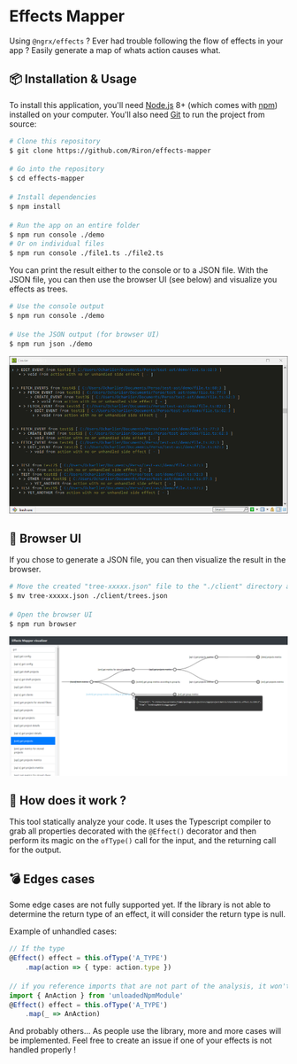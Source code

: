 # Effects Mapper

Using `@ngrx/effects` ? Ever had trouble following the flow of effects in your
app ? Easily generate a map of whats action causes what.

## 📦 Installation & Usage

To install this application, you'll need
[Node.js](https://nodejs.org/en/download/) 8+ (which comes with
[npm](http://npmjs.com)) installed on your computer. You'll also need [Git](https://git-scm.com) to run the project from source:

```bash
# Clone this repository
$ git clone https://github.com/Riron/effects-mapper

# Go into the repository
$ cd effects-mapper

# Install dependencies
$ npm install

# Run the app on an entire folder
$ npm run console ./demo
# Or on individual files
$ npm run console ./file1.ts ./file2.ts
```

You can print the result either to the console or to a JSON file. With the JSON file, you can then use the browser UI (see below) and visualize you effects as trees.

```bash
# Use the console output
$ npm run console ./demo

# Use the JSON output (for browser UI)
$ npm run json ./demo
```

![Console output example](images/console-ui.png)

## 🔮 Browser UI

If you chose to generate a JSON file, you can then visualize the result in the browser.

```bash
# Move the created "tree-xxxxx.json" file to the "./client" directory and rename it as "trees.json"
$ mv tree-xxxxx.json ./client/trees.json

# Open the browser UI
$ npm run browser
```

![Browser UI output example](images/browser-ui.png)

## 🔬 How does it work ?

This tool statically analyze your code. It uses the Typescript compiler
to grab all properties decorated with the `@Effect()` decorator and then perform its magic on the `ofType()` call for the input, and the returning call for the output.

## 💣 Edges cases

Some edge cases are not fully supported yet. If the library is not able to
determine the return type of an effect, it will consider the return type is
null.

Example of unhandled cases:

```typescript
// If the type
@Effect() effect = this.ofType('A_TYPE')
	.map(action => { type: action.type })

// if you reference imports that are not part of the analysis, it won't be possible to guess the action type
import { AnAction } from 'unloadedNpmModule'
@Effect() effect = this.ofType('A_TYPE')
	.map(_ => AnAction)
```

And probably others... As people use the library, more and more cases
will be implemented. Feel free to create an issue if one of your effects is not
handled properly !
